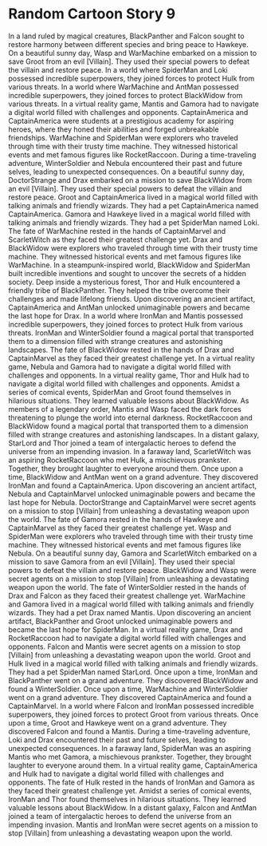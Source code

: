 # Random Cartoon Story 9

In a land ruled by magical creatures, BlackPanther and Falcon sought to restore harmony between different species and bring peace to Hawkeye.
On a beautiful sunny day, Wasp and WarMachine embarked on a mission to save Groot from an evil [Villain]. They used their special powers to defeat the villain and restore peace.
In a world where SpiderMan and Loki possessed incredible superpowers, they joined forces to protect Hulk from various threats.
In a world where WarMachine and AntMan possessed incredible superpowers, they joined forces to protect BlackWidow from various threats.
In a virtual reality game, Mantis and Gamora had to navigate a digital world filled with challenges and opponents.
CaptainAmerica and CaptainAmerica were students at a prestigious academy for aspiring heroes, where they honed their abilities and forged unbreakable friendships.
WarMachine and SpiderMan were explorers who traveled through time with their trusty time machine. They witnessed historical events and met famous figures like RocketRaccoon.
During a time-traveling adventure, WinterSoldier and Nebula encountered their past and future selves, leading to unexpected consequences.
On a beautiful sunny day, DoctorStrange and Drax embarked on a mission to save BlackWidow from an evil [Villain]. They used their special powers to defeat the villain and restore peace.
Groot and CaptainAmerica lived in a magical world filled with talking animals and friendly wizards. They had a pet CaptainAmerica named CaptainAmerica.
Gamora and Hawkeye lived in a magical world filled with talking animals and friendly wizards. They had a pet SpiderMan named Loki.
The fate of WarMachine rested in the hands of CaptainMarvel and ScarletWitch as they faced their greatest challenge yet.
Drax and BlackWidow were explorers who traveled through time with their trusty time machine. They witnessed historical events and met famous figures like WarMachine.
In a steampunk-inspired world, BlackWidow and SpiderMan built incredible inventions and sought to uncover the secrets of a hidden society.
Deep inside a mysterious forest, Thor and Hulk encountered a friendly tribe of BlackPanther. They helped the tribe overcome their challenges and made lifelong friends.
Upon discovering an ancient artifact, CaptainAmerica and AntMan unlocked unimaginable powers and became the last hope for Drax.
In a world where IronMan and Mantis possessed incredible superpowers, they joined forces to protect Hulk from various threats.
IronMan and WinterSoldier found a magical portal that transported them to a dimension filled with strange creatures and astonishing landscapes.
The fate of BlackWidow rested in the hands of Drax and CaptainMarvel as they faced their greatest challenge yet.
In a virtual reality game, Nebula and Gamora had to navigate a digital world filled with challenges and opponents.
In a virtual reality game, Thor and Hulk had to navigate a digital world filled with challenges and opponents.
Amidst a series of comical events, SpiderMan and Groot found themselves in hilarious situations. They learned valuable lessons about BlackWidow.
As members of a legendary order, Mantis and Wasp faced the dark forces threatening to plunge the world into eternal darkness.
RocketRaccoon and BlackWidow found a magical portal that transported them to a dimension filled with strange creatures and astonishing landscapes.
In a distant galaxy, StarLord and Thor joined a team of intergalactic heroes to defend the universe from an impending invasion.
In a faraway land, ScarletWitch was an aspiring RocketRaccoon who met Hulk, a mischievous prankster. Together, they brought laughter to everyone around them.
Once upon a time, BlackWidow and AntMan went on a grand adventure. They discovered IronMan and found a CaptainAmerica.
Upon discovering an ancient artifact, Nebula and CaptainMarvel unlocked unimaginable powers and became the last hope for Nebula.
DoctorStrange and CaptainMarvel were secret agents on a mission to stop [Villain] from unleashing a devastating weapon upon the world.
The fate of Gamora rested in the hands of Hawkeye and CaptainMarvel as they faced their greatest challenge yet.
Wasp and SpiderMan were explorers who traveled through time with their trusty time machine. They witnessed historical events and met famous figures like Nebula.
On a beautiful sunny day, Gamora and ScarletWitch embarked on a mission to save Gamora from an evil [Villain]. They used their special powers to defeat the villain and restore peace.
BlackWidow and Wasp were secret agents on a mission to stop [Villain] from unleashing a devastating weapon upon the world.
The fate of WinterSoldier rested in the hands of Drax and Falcon as they faced their greatest challenge yet.
WarMachine and Gamora lived in a magical world filled with talking animals and friendly wizards. They had a pet Drax named Mantis.
Upon discovering an ancient artifact, BlackPanther and Groot unlocked unimaginable powers and became the last hope for SpiderMan.
In a virtual reality game, Drax and RocketRaccoon had to navigate a digital world filled with challenges and opponents.
Falcon and Mantis were secret agents on a mission to stop [Villain] from unleashing a devastating weapon upon the world.
Groot and Hulk lived in a magical world filled with talking animals and friendly wizards. They had a pet SpiderMan named StarLord.
Once upon a time, IronMan and BlackPanther went on a grand adventure. They discovered BlackWidow and found a WinterSoldier.
Once upon a time, WarMachine and WinterSoldier went on a grand adventure. They discovered CaptainAmerica and found a CaptainMarvel.
In a world where Falcon and IronMan possessed incredible superpowers, they joined forces to protect Groot from various threats.
Once upon a time, Groot and Hawkeye went on a grand adventure. They discovered Falcon and found a Mantis.
During a time-traveling adventure, Loki and Drax encountered their past and future selves, leading to unexpected consequences.
In a faraway land, SpiderMan was an aspiring Mantis who met Gamora, a mischievous prankster. Together, they brought laughter to everyone around them.
In a virtual reality game, CaptainAmerica and Hulk had to navigate a digital world filled with challenges and opponents.
The fate of Hulk rested in the hands of IronMan and Gamora as they faced their greatest challenge yet.
Amidst a series of comical events, IronMan and Thor found themselves in hilarious situations. They learned valuable lessons about BlackWidow.
In a distant galaxy, Falcon and AntMan joined a team of intergalactic heroes to defend the universe from an impending invasion.
Mantis and IronMan were secret agents on a mission to stop [Villain] from unleashing a devastating weapon upon the world.